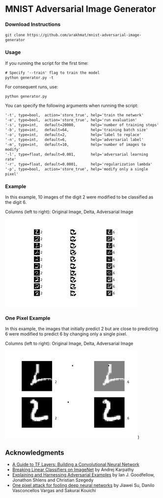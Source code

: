 # MNIST Adversarial Image Generator 

### Download Instructions
```
git clone https://github.com/arakhmat/mnist-adversarial-image-generator
```

### Usage
If you running the script for the first time:
```
# Specify '--train' flag to train the model
python generator.py -t
```
For consequent runs, use:
```
python generator.py
```
You can specify the following arguments when running the script:
```
'-t', type=bool,  action='store_true', help='train the network'
'-e', type=bool,  action='store_true', help='run evaluation'
'-s', type=int,   default=20000,       help='number of training steps'
'-b', type=int,   default=64,          help='training batch size'
'-o', type=int,   default=2,           help='label to replace'
'-n', type=int,   default=6,           help='adversarial label'
'-m', type=int,   default=10,          help='number of images to modify'
'-l', type=float, default=0.001,       help='adversarial learning rate'
'-r', type=float, default=0.0001,      help='regularization lambda'
'-p', type=bool,  action='store_true', help='modify only a single pixel'
 ```
 ### Example
 In this example, 10 images of the digit 2 were modified to be classified as the digit 6.
 
 Columns (left to right): Original Image, Delta, Adversarial Image
 
 ![alt text](https://github.com/arakhmat/mnist-adversarial-image-generator/blob/master/images/example.png)
 
 ### One Pixel Example
 In this example, the images that initially predict 2 but are close to predicting 6 were modified to predict 6 by changing only a single pixel.
 
 Columns (left to right): Original Image, Delta, Adversarial Image
 
 ![alt text](https://github.com/arakhmat/mnist-adversarial-image-generator/blob/master/images/one_pixel_example.png))
    
## Acknowledgments
* [A Guide to TF Layers: Building a Convolutional Neural Network](https://www.tensorflow.org/get_started/mnist/pros#deep-mnist-for-experts)
* [Breaking Linear Classifiers on ImageNet](http://karpathy.github.io/2015/03/30/breaking-convnets/) by Andrej Karpathy
* [Explaining and Harnessing Adversarial Examples](https://arxiv.org/pdf/1412.6572.pdf) by Ian J. Goodfellow, Jonathon Shlens and Christian Szegedy
* [One pixel attack for fooling deep neural networks](https://arxiv.org/pdf/1710.08864.pdf) by Jiawei Su, Danilo Vasconcellos Vargas and Sakurai Kouichi
